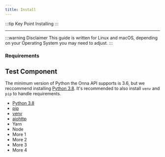 ```yaml
---
title: Install
---
```


:::tip Key Point
Installing
:::

---

:::warning Disclaimer
This guide is written for Linux and macOS, depending on your Operating System you may need to adjust.
:::

### Requirements

## Test Component

<TestAlert display-text="Test" />

The minimum version of Python the Onna API supports is 3.6, but we reccommend installing [Python 3.8](https://www.python.org/downloads/release/python-380/ "Python 3.8").
It's recommended to also install `venv` and `pip` to handle requirements.

- [Python 3.8](https://www.python.org/downloads/release/python-380/ "Python 3.8")
- [pip](https://pypi.org/project/pip/ "Link to pip")
- [venv](https://docs.python.org/3/library/venv.html "Link to venv docs")
- [aiohttp](https://docs.aiohttp.org/en/stable/ "Link to aiohttp library")
- Yarn
- Node
- More 1
- More 2
- More 3
- More 4
